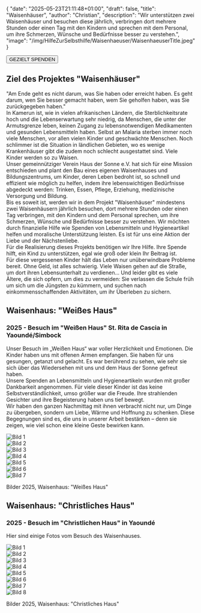 {
    "date": "2025-05-23T21:11:48+01:00",
    "draft": false,
    "title": "Waisenhäuser",
    "author": "Christian",
    "description": "Wir unterstützen zwei Waisenhäuser und besuchen diese jährlich, verbringen dort mehrere Stunden oder einen Tag mit den Kindern und sprechen mit dem Personal, um ihre Schmerzen, Wünsche und Bedürfnisse besser zu verstehen.",
    "image": "/img/HilfeZurSelbsthilfe/Waisenhaeuser/WaisenhaeuserTitle.jpeg"
}
<div class="div-gezielt-spenden">
    <button class="button-gezielt-spenden" id="button-gezielt-spenden">GEZIELT SPENDEN</button>
</div>

## Ziel des Projektes \"Waisenhäuser\"
\"Am Ende geht es nicht darum, was Sie haben oder erreicht haben. Es geht darum, wen Sie besser gemacht haben, wem Sie geholfen haben, was Sie zurückgegeben haben.\"  
In Kamerun ist, wie in vielen afrikanischen Ländern, die Sterblichkeitsrate hoch und die Lebenserwartung sehr niedrig, da Menschen, die unter der Armutsgrenze leben, keinen Zugang zu lebensnotwendigen Medikamenten und gesunden Lebensmitteln haben. Selbst an Malaria sterben immer noch viele Menschen, vor allen vielen Kinder und geschwächte Menschen. Noch schlimmer ist die Situation in ländlichen Gebieten, wo es wenige Krankenhäuser gibt die zudem noch schlecht ausgestattet sind. Viele Kinder werden so zu Waisen.  
Unser gemeinnütziger Verein Haus der Sonne e.V. hat sich für eine Mission entschieden und plant den Bau eines eigenen Waisenhauses und Bildungszentrums, um Kinder, deren Leben bedroht ist, so schnell und effizient wie möglich zu helfen, indem ihre lebenswichtigen Bedürfnisse abgedeckt werden: Trinken, Essen, Pflege, Erziehung, medizinische Versorgung und Bildung.  
Bis es soweit ist, werden wir in dem Projekt \"Waisenhäuser\" mindestens zwei Waisenhäusern jährlich besuchen, dort mehrere Stunden oder einen Tag verbringen, mit den Kindern und dem Personal sprechen, um ihre Schmerzen, Wünsche und Bedürfnisse besser zu verstehen. Wir möchten durch finanzielle Hilfe wie Spenden von Lebensmitteln und Hygieneartikel helfen und moralische Unterstützung leisten. Es ist für uns eine Aktion der Liebe und der Nächstenliebe.  
Für die Realisierung dieses Projekts benötigen wir Ihre Hilfe. Ihre Spende hilft, ein Kind zu unterstützen, egal wie groß oder klein Ihr Beitrag ist.  
Für diese vergessenen Kinder hält das Leben nur unüberwindbare Probleme bereit. Ohne Geld, ist alles schwierig. Viele Waisen gehen auf die Straße, um dort ihren Lebensunterhalt zu verdienen... Und leider gibt es viele Ältere, die sich opfern, um dies zu vermeiden: Sie verlassen die Schule früh um sich um die Jüngsten zu kümmern, und suchen nach einkommensschaffenden Aktivitäten, um ihr Überleben zu sichern.

## Waisenhaus: \"Weißes Haus\"
### 2025 - Besuch im \"Weißen Haus\" St. Rita de Cascia in Yaoundé/Simbock 
Unser Besuch im „Weißen Haus“ war voller Herzlichkeit und Emotionen. Die Kinder haben uns mit offenen Armen empfangen. Sie  haben für uns gesungen, getanzt und gelacht. Es war berührend zu sehen, wie sehr sie sich über das Wiedersehen mit uns und dem Haus der Sonne gefreut haben.  
Unsere Spenden an Lebensmitteln und Hygieneartikeln wurden mit großer Dankbarkeit angenommen. Für viele dieser Kinder ist das keine Selbstverständlichkeit, umso größer war die Freude. Ihre strahlenden Gesichter und ihre Begeisterung haben uns tief bewegt.  
Wir haben den ganzen Nachmittag mit ihnen verbracht nicht nur, um Dinge zu übergeben, sondern um Liebe, Wärme und Hoffnung zu schenken. Diese Begegnungen sind es, die uns in unserer Arbeit bestärken – denn sie zeigen, wie viel schon eine kleine Geste bewirken kann.  
<div class="swiper-container swiper-container-portrait">
  <div class="swiper-wrapper">
    <div class="swiper-slide">
        <img src="/img/HilfeZurSelbsthilfe/Waisenhaeuser/SaintRitaDeCascia/WeissesHaus (1).jpeg" alt="Bild 1" class="img-combobox"/>
    </div>
    <div class="swiper-slide">
        <img src="/img/HilfeZurSelbsthilfe/Waisenhaeuser/SaintRitaDeCascia/WeissesHaus (2).jpeg" alt="Bild 2" class="img-combobox"/>
    </div>
    <div class="swiper-slide">
        <img src="/img/HilfeZurSelbsthilfe/Waisenhaeuser/SaintRitaDeCascia/WeissesHaus (3).jpeg" alt="Bild 3" class="img-combobox"/>
    </div>
    <div class="swiper-slide">
        <img src="/img/HilfeZurSelbsthilfe/Waisenhaeuser/SaintRitaDeCascia/WeissesHaus (1).jpg" alt="Bild 4" class="img-combobox"/>
    </div>
    <div class="swiper-slide">
        <img src="/img/HilfeZurSelbsthilfe/Waisenhaeuser/SaintRitaDeCascia/WeissesHaus (2).jpg" alt="Bild 5" class="img-combobox"/>
    </div>
    <div class="swiper-slide">
        <img src="/img/HilfeZurSelbsthilfe/Waisenhaeuser/SaintRitaDeCascia/WeissesHaus (3).jpg" alt="Bild 6" class="img-combobox"/>
    </div>
    <div class="swiper-slide">
        <img src="/img/HilfeZurSelbsthilfe/Waisenhaeuser/SaintRitaDeCascia/WeissesHaus (4).jpg" alt="Bild 7" class="img-combobox"/>
    </div>
  </div>
  <!-- Navigation -->
  <div class="swiper-button-prev"></div>
  <div class="swiper-button-next"></div>
  <div class="swiper-pagination"></div>
</div>
<p class="img-caption">Bilder 2025, Waisenhaus: "Weißes Haus"</p>

## Waisenhaus: \"Christliches Haus\"
### 2025 - Besuch im \"Christlichen Haus\" in Yaoundé 
Hier sind einige Fotos vom Besuch des Waisenhauses.
<div class="swiper-container swiper-container-portrait">
  <div class="swiper-wrapper">
    <div class="swiper-slide">
        <img src="/img/HilfeZurSelbsthilfe/Waisenhaeuser/ChristlichesHaus/ChristlichesHaus (1).jpeg" alt="Bild 1" class="img-combobox"/>
    </div>
    <div class="swiper-slide">
        <img src="/img/HilfeZurSelbsthilfe/Waisenhaeuser/ChristlichesHaus/ChristlichesHaus (2).jpeg" alt="Bild 2" class="img-combobox"/>
    </div>
    <div class="swiper-slide">
        <img src="/img/HilfeZurSelbsthilfe/Waisenhaeuser/ChristlichesHaus/ChristlichesHaus (3).jpeg" alt="Bild 3" class="img-combobox"/>
    </div>
    <div class="swiper-slide">
        <img src="/img/HilfeZurSelbsthilfe/Waisenhaeuser/ChristlichesHaus/ChristlichesHaus (4).jpeg" alt="Bild 4" class="img-combobox"/>
    </div>
    <div class="swiper-slide">
        <img src="/img/HilfeZurSelbsthilfe/Waisenhaeuser/ChristlichesHaus/ChristlichesHaus (5).jpeg" alt="Bild 5" class="img-combobox"/>
    </div>
    <div class="swiper-slide">
        <img src="/img/HilfeZurSelbsthilfe/Waisenhaeuser/ChristlichesHaus/ChristlichesHaus (6).jpeg" alt="Bild 6" class="img-combobox"/>
    </div>
    <div class="swiper-slide">
        <img src="/img/HilfeZurSelbsthilfe/Waisenhaeuser/ChristlichesHaus/ChristlichesHaus (7).jpeg" alt="Bild 7" class="img-combobox"/>
    </div>
    <div class="swiper-slide">
        <img src="/img/HilfeZurSelbsthilfe/Waisenhaeuser/ChristlichesHaus/ChristlichesHaus (8).jpeg" alt="Bild 8" class="img-combobox"/>
    </div>
  </div>
  <!-- Navigation -->
  <div class="swiper-button-prev"></div>
  <div class="swiper-button-next"></div>
  <div class="swiper-pagination"></div>
</div>
<p class="img-caption">Bilder 2025, Waisenhaus: "Christliches Haus"</p>

<script>
    document.addEventListener("DOMContentLoaded", () => {
        let baseUrl = document.querySelector("meta[name='baseurl']").content;
        let siteLanguage = document.querySelector("meta[name='siteLanguage']").content;
        document.getElementById("button-gezielt-spenden").onclick = () => {
            window.location.href = `${baseUrl}/${siteLanguage}/Helfen/gezieltSpenden`;
        };
    });
</script>
